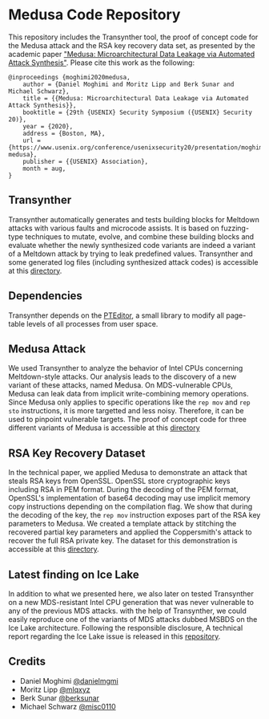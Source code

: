 # Medusa Code Repository

This repository includes the Transynther tool, the proof of concept code for the Medusa attack and the RSA key 
recovery data set, as presented by the academic paper ["Medusa: Microarchitectural Data Leakage via Automated Attack Synthesis"](https://www.usenix.org/conference/usenixsecurity20/presentation/moghimi-medusa). Please cite this work as the following:

```
@inproceedings {moghimi2020medusa,
    author = {Daniel Moghimi and Moritz Lipp and Berk Sunar and Michael Schwarz},
    title = {{Medusa: Microarchitectural Data Leakage via Automated Attack Synthesis}},
    booktitle = {29th {USENIX} Security Symposium ({USENIX} Security 20)},
    year = {2020},
    address = {Boston, MA},
    url = {https://www.usenix.org/conference/usenixsecurity20/presentation/moghimi-medusa},
    publisher = {{USENIX} Association},
    month = aug,
}
```

## Transynther

Transynther automatically generates and tests building blocks for Meltdown attacks with various faults and microcode assists. It is based on fuzzing-type techniques to mutate, evolve, and combine these building blocks and evaluate whether the newly synthesized code variants are indeed a variant of a Meltdown attack by trying to leak predefined values.
Transynther and some generated log files (including synthesized attack codes) is accessible at this [directory](Transynther).

## Dependencies

Transynther depends on the [PTEditor](https://github.com/misc0110/PTEditor), a small library to modify all page-table levels of all processes from user space.


## Medusa Attack
We used Transynther to analyze the behavior of Intel CPUs concerning Meltdown-style attacks. Our analysis leads to the discovery of a new variant of these attacks, named Medusa. On MDS-vulnerable CPUs, Medusa can leak data from implicit write-combining memory operations. Since Medusa only applies to specific operations like the `rep mov` and `rep sto` instructions, it is more targetted and less noisy. Therefore, it can be used to pinpoint vulnerable targets. The proof of concept code for three different variants of Medusa is accessible at this [directory](Medusa_POC)

## RSA Key Recovery Dataset

In the technical paper, we applied Medusa to demonstrate an attack that steals RSA keys from OpenSSL. OpenSSL store cryptographic keys including RSA in PEM format. During the decoding of the PEM format, OpenSSL's implementation of base64 decoding may use implicit memory copy instructions depending on the compilation flag. We show that during the decoding of the key, the `rep mov` instruction exposes part of the RSA key parameters to Medusa. We created a template attack by stitching the recovered partial key parameters and applied the Coppersmith's attack to recover the full RSA private key.
The dataset for this demonstration is accessible at this [directory](RSA_Data).

## Latest finding on Ice Lake

In addition to what we presented here, we also later on tested Transynther on a 
new MDS-resistant Intel CPU generation that was never vulnerable to any of the previous MDS attacks. with the help of Transynther, we could easily reproduce one of the variants of MDS attacks dubbed MSBDS on the Ice Lake architecture. Following the responsible disclosure, A technical report regarding the Ice Lake issue is released in this [repository](https://github.com/danielmgmi/IceBreak).

## Credits

* Daniel Moghimi [@danielmgmi](https://twitter.com/danielmgmi)
* Moritz Lipp [@mlqxyz](https://twitter.com/mlqxyz)
* Berk Sunar [@berksunar](https://twitter.com/berksunar)
* Michael Schwarz [@misc0110](https://twitter.com/misc0110)

